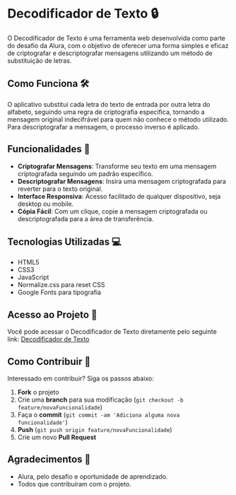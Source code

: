 
# Decodificador de Texto 🔒

O Decodificador de Texto é uma ferramenta web desenvolvida como parte do desafio da Alura, com o objetivo de oferecer uma forma simples e eficaz de criptografar e descriptografar mensagens utilizando um método de substituição de letras.

## Como Funciona 🛠️

O aplicativo substitui cada letra do texto de entrada por outra letra do alfabeto, seguindo uma regra de criptografia específica, tornando a mensagem original indecifrável para quem não conhece o método utilizado. Para descriptografar a mensagem, o processo inverso é aplicado.

## Funcionalidades 🚀

- **Criptografar Mensagens**: Transforme seu texto em uma mensagem criptografada seguindo um padrão específico.
- **Descriptografar Mensagens**: Insira uma mensagem criptografada para reverter para o texto original.
- **Interface Responsiva**: Acesso facilitado de qualquer dispositivo, seja desktop ou mobile.
- **Cópia Fácil**: Com um clique, copie a mensagem criptografada ou descriptografada para a área de transferência.

## Tecnologias Utilizadas 💻

- HTML5
- CSS3
- JavaScript
- Normalize.css para reset CSS
- Google Fonts para tipografia

## Acesso ao Projeto 🔗

Você pode acessar o Decodificador de Texto diretamente pelo seguinte link: [Decodificador de Texto](https://challenge-decodificador-one-alura.vercel.app/)

## Como Contribuir 🤝

Interessado em contribuir? Siga os passos abaixo:

1. **Fork** o projeto
2. Crie uma **branch** para sua modificação (`git checkout -b feature/novaFuncionalidade`)
3. Faça o **commit** (`git commit -am 'Adiciona alguma nova funcionalidade'`)
4. **Push** (`git push origin feature/novaFuncionalidade`)
5. Crie um novo **Pull Request**

## Agradecimentos 🙏

- Alura, pelo desafio e oportunidade de aprendizado.
- Todos que contribuíram com o projeto.
